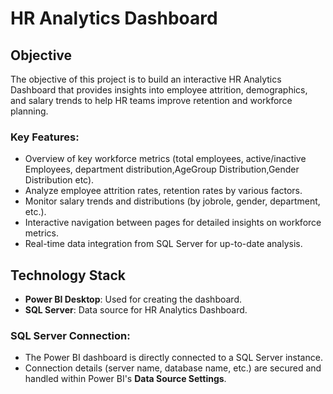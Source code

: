 # HR Analytics Dashboard

## Objective

The objective of this project is to build an interactive HR Analytics Dashboard that provides insights into employee attrition, demographics, and salary trends to help HR teams improve retention and workforce planning.

### Key Features:
- Overview of key workforce metrics (total employees, active/inactive Employees, department distribution,AgeGroup Distribution,Gender Distribution etc).
- Analyze employee attrition rates, retention rates by various factors.
- Monitor salary trends and distributions (by jobrole, gender, department, etc.).
- Interactive navigation between pages for detailed insights on workforce metrics.
- Real-time data integration from SQL Server for up-to-date analysis.
  
## Technology Stack

- **Power BI Desktop**: Used for creating the dashboard.
- **SQL Server**: Data source for HR Analytics Dashboard.
  



### SQL Server Connection:
- The Power BI dashboard is directly connected to a SQL Server instance.
- Connection details (server name, database name, etc.) are secured and handled within Power BI's **Data Source Settings**.




